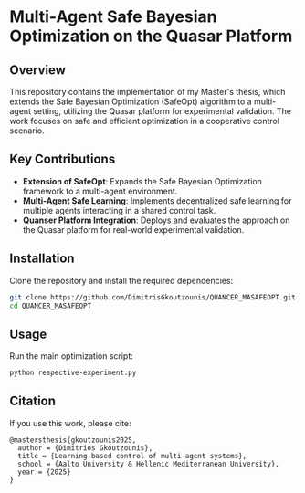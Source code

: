 # Multi-Agent Safe Bayesian Optimization on the Quasar Platform

## Overview

This repository contains the implementation of my Master's thesis, which extends the Safe Bayesian Optimization (SafeOpt) algorithm to a multi-agent setting, utilizing the Quasar platform for experimental validation. The work focuses on safe and efficient optimization in a cooperative control scenario.

## Key Contributions

- **Extension of SafeOpt**: Expands the Safe Bayesian Optimization framework to a multi-agent environment.
- **Multi-Agent Safe Learning**: Implements decentralized safe learning for multiple agents interacting in a shared control task.
- **Quanser Platform Integration**: Deploys and evaluates the approach on the Quasar platform for real-world experimental validation.

## Installation

Clone the repository and install the required dependencies:

```bash
git clone https://github.com/DimitrisGkoutzounis/QUANCER_MASAFEOPT.git
cd QUANCER_MASAFEOPT
```

## Usage

Run the main optimization script:

```bash
python respective-experiment.py
```


## Citation

If you use this work, please cite:

```
@mastersthesis{gkoutzounis2025,
  author = {Dimitrios Gkoutzounis},
  title = {Learning-based control of multi-agent systems},
  school = {Aalto University & Hellenic Mediterranean University},
  year = {2025}
}
```

